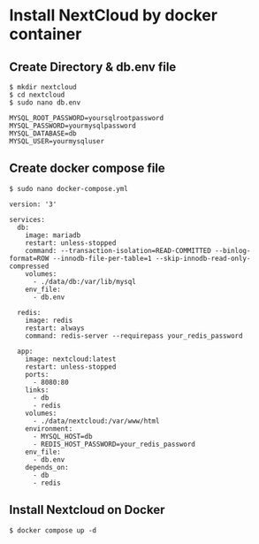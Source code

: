 # Install NextCloud by docker container

## Create Directory & db.env file
~~~
$ mkdir nextcloud
$ cd nextcloud
$ sudo nano db.env
~~~
~~~
MYSQL_ROOT_PASSWORD=yoursqlrootpassword
MYSQL_PASSWORD=yourmysqlpassword
MYSQL_DATABASE=db
MYSQL_USER=yourmysqluser
~~~
## Create docker compose file
~~~
$ sudo nano docker-compose.yml
~~~
~~~
version: '3'

services:
  db:
    image: mariadb
    restart: unless-stopped
    command: --transaction-isolation=READ-COMMITTED --binlog-format=ROW --innodb-file-per-table=1 --skip-innodb-read-only-compressed
    volumes:
      - ./data/db:/var/lib/mysql
    env_file:
      - db.env

  redis:
    image: redis
    restart: always
    command: redis-server --requirepass your_redis_password

  app:
    image: nextcloud:latest
    restart: unless-stopped
    ports:
      - 8080:80
    links:
      - db
      - redis
    volumes:
      - ./data/nextcloud:/var/www/html
    environment:
      - MYSQL_HOST=db
      - REDIS_HOST_PASSWORD=your_redis_password
    env_file:
      - db.env
    depends_on:
      - db
      - redis
~~~
## Install Nextcloud on Docker
~~~
$ docker compose up -d
~~~
